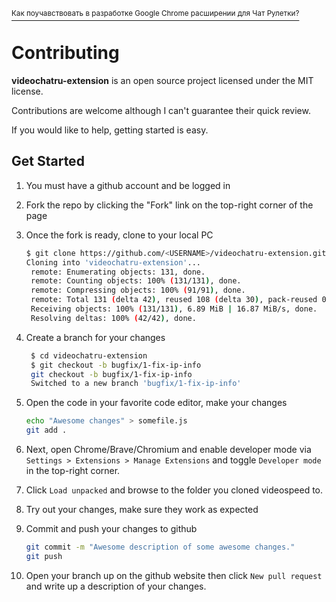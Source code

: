 [<sup>Как поучавствовать в разработке Google Chrome расширении для Чат Рулетки?</sup>](https://github.com/qrlk/videochatru-extension/blob/master/README.md)  
# Contributing

**videochatru-extension** is an open source project licensed under the MIT license.

Contributions are welcome although I can't guarantee their quick review.  

If you would like to help, getting started is easy.

## Get Started

1. You must have a github account and be logged in
2. Fork the repo by clicking the "Fork" link on the top-right corner of the page
3. Once the fork is ready, clone to your local PC

   ```sh
   $ git clone https://github.com/<USERNAME>/videochatru-extension.git
   Cloning into 'videochatru-extension'...
    remote: Enumerating objects: 131, done.
    remote: Counting objects: 100% (131/131), done.
    remote: Compressing objects: 100% (91/91), done.
    remote: Total 131 (delta 42), reused 108 (delta 30), pack-reused 0
    Receiving objects: 100% (131/131), 6.89 MiB | 16.87 MiB/s, done.
    Resolving deltas: 100% (42/42), done.
   ```

4. Create a branch for your changes

   ```sh
    $ cd videochatru-extension
    $ git checkout -b bugfix/1-fix-ip-info
    git checkout -b bugfix/1-fix-ip-info
    Switched to a new branch 'bugfix/1-fix-ip-info'
   ```

5. Open the code in your favorite code editor, make your changes

   ```sh
   echo "Awesome changes" > somefile.js
   git add .
   ```

5. Next, open Chrome/Brave/Chromium and enable developer mode via
   `Settings > Extensions > Manage Extensions` and toggle `Developer mode` in
   the top-right corner.
6. Click `Load unpacked` and browse to the folder you cloned videospeed to.
7. Try out your changes, make sure they work as expected
8. Commit and push your changes to github

   ```sh
   git commit -m "Awesome description of some awesome changes."
   git push
   ```

9. Open your branch up on the github website then click `New pull request` and
    write up a description of your changes.
